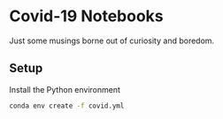 # Covid-19 Notebooks

Just some musings borne out of curiosity and boredom.

## Setup

Install the Python environment

```bash
conda env create -f covid.yml
```
